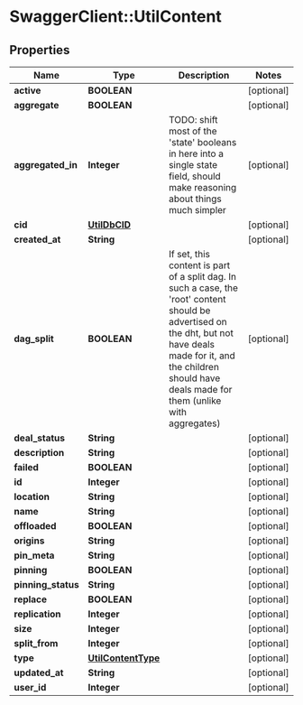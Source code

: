 # SwaggerClient::UtilContent

## Properties
Name | Type | Description | Notes
------------ | ------------- | ------------- | -------------
**active** | **BOOLEAN** |  | [optional] 
**aggregate** | **BOOLEAN** |  | [optional] 
**aggregated_in** | **Integer** | TODO: shift most of the &#x27;state&#x27; booleans in here into a single state field, should make reasoning about things much simpler | [optional] 
**cid** | [**UtilDbCID**](UtilDbCID.md) |  | [optional] 
**created_at** | **String** |  | [optional] 
**dag_split** | **BOOLEAN** | If set, this content is part of a split dag. In such a case, the &#x27;root&#x27; content should be advertised on the dht, but not have deals made for it, and the children should have deals made for them (unlike with aggregates) | [optional] 
**deal_status** | **String** |  | [optional] 
**description** | **String** |  | [optional] 
**failed** | **BOOLEAN** |  | [optional] 
**id** | **Integer** |  | [optional] 
**location** | **String** |  | [optional] 
**name** | **String** |  | [optional] 
**offloaded** | **BOOLEAN** |  | [optional] 
**origins** | **String** |  | [optional] 
**pin_meta** | **String** |  | [optional] 
**pinning** | **BOOLEAN** |  | [optional] 
**pinning_status** | **String** |  | [optional] 
**replace** | **BOOLEAN** |  | [optional] 
**replication** | **Integer** |  | [optional] 
**size** | **Integer** |  | [optional] 
**split_from** | **Integer** |  | [optional] 
**type** | [**UtilContentType**](UtilContentType.md) |  | [optional] 
**updated_at** | **String** |  | [optional] 
**user_id** | **Integer** |  | [optional] 

